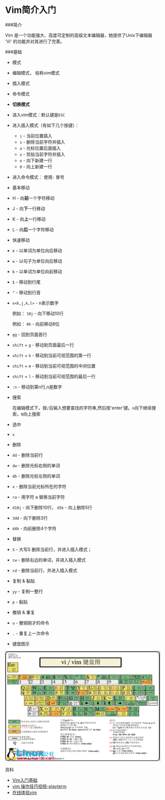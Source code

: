 # Vim简介入门

###简介

Vim 是一个功能强大、高度可定制的高级文本编辑器，她提供了Unix下编辑器 'Vi' 的功能并对其进行了完善。

###基础

* 模式
 * 编辑模式， 俗称vim模式
 * 插入模式
 * 命令模式

 
* **切换模式** 
 * 进入vim模式：默认键是`ESC`
 * 进入插入模式（有如下几个按键）：
     * `i` - 当前位置插入
     * `s` - 删除当前字符并插入
     * `a` - 光标位置后面插入
     * `x` - 剪贴当前字符并插入
     * `o` - 向下新建一行
     * `O` - 向上新建一行
 * 进入命令模式：
     使用`:` 冒号

* 基本移动
 * H - 向**前**一个字符移动
 * J - 向**下**一行移动
 * K - 向**上**一行移动
 * L - 向**后**一个字符移动

 
* 快速移动
 * `e` - 以单词为单位向后移动
 * `w` - 以句子为单位向后移动
 * `b` - 以单词为单位向前移动
 * `$` - 移动到行尾
 * `^` - 移动到行首
 * `n<h,j,k,l>` - n表示数字
  
    例如：  `10j` - 向下移动10行

    例如：  `8h` - 向前移动8位
 * `gg` -  回到页面首行
 * `shift` + `g` - 移动到页面最后一行
 * `shift` + `h` - 移动到当前可视范围的第一行
 * `shift` + `m` - 移动到当前可视范围的中间位置
 * `shift` + `l` - 移动到当前可视范围的最后一行
 * `:n` - 移动到第n行,n是数字

* 搜索

  在编辑模式下，按`/`后输入想要查找的字符串,然后按'enter'键。`n`向下继续搜索，`N`向上搜索

* 选中  
 * `v`

* 删除
 * `dd` - 删除当前行
 * `dw` - 删除光标右侧的单词
 * `db` - 删除光标左侧的单词
 * `x` - 删除当前光标所在的字符
 * `ra` - 用字符 a 替换当前字符
 * `d10j` - 向下删除10行， `d5k` - 向上删除5行
 * `3dd` - 向下删除3行
 * `d4h` - 向前删除4个字符

* 替换
 * `S` - 大写S 删除当前行，并进入插入模式；
 * `cw` - 删除右边的单词，并进入插入模式
 * `cd` - 删除当前行，并进入插入模式

* 复制 & 黏贴
 * `yy` -  复制一整行
 * `p` - 黏贴

* 撤销 & 重复 
 * `u` - 撤销刚才的命令
 * `.` - 重复上一次命令


* 键盘图示

![图示](https://raw.githubusercontent.com/yuanxj1024/blog/master/static/201702/130509060894671.png) 

资料

* [Vim入门基础](http://www.jianshu.com/p/bcbe916f97e1)
* [vim 操作技巧视频-playterm](http://playterm.org/)
* [在线体验vim](http://playterm.org/live)
